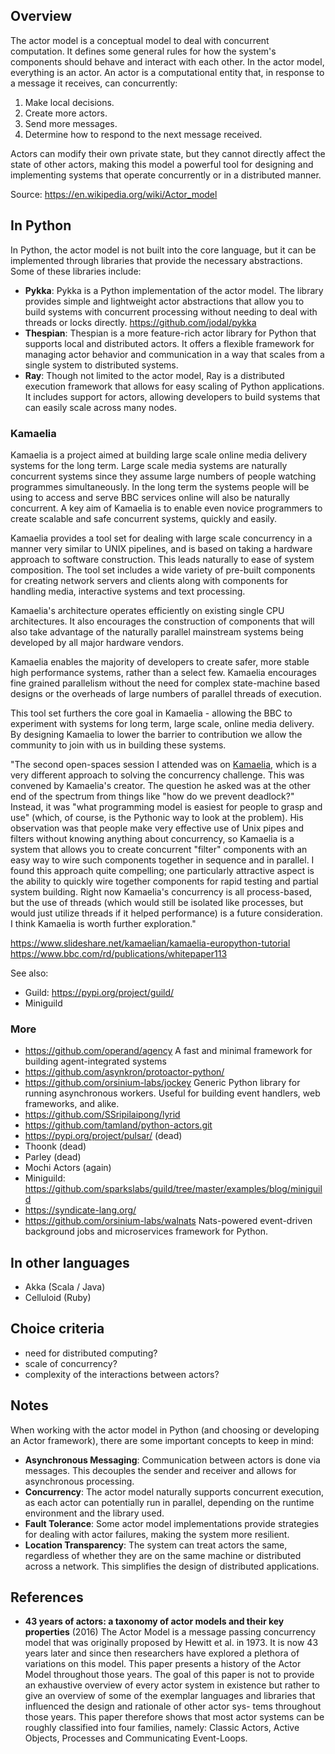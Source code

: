 ## Overview

The actor model is a conceptual model to deal with concurrent computation. It defines some general rules for how the system's components should behave and interact with each other. In the actor model, everything is an actor. An actor is a computational entity that, in response to a message it receives, can concurrently:

1. Make local decisions.
2. Create more actors.
3. Send more messages.
4. Determine how to respond to the next message received.

Actors can modify their own private state, but they cannot directly affect the state of other actors, making this model a powerful tool for designing and implementing systems that operate concurrently or in a distributed manner.

Source: <https://en.wikipedia.org/wiki/Actor_model>

## In Python

In Python, the actor model is not built into the core language, but it can be implemented through libraries that provide the necessary abstractions. Some of these libraries include:

- **Pykka**: Pykka is a Python implementation of the actor model. The library provides simple and lightweight actor abstractions that allow you to build systems with concurrent processing without needing to deal with threads or locks directly. <https://github.com/jodal/pykka>
- **Thespian**: Thespian is a more feature-rich actor library for Python that supports local and distributed actors. It offers a flexible framework for managing actor behavior and communication in a way that scales from a single system to distributed systems.
- **Ray**: Though not limited to the actor model, Ray is a distributed execution framework that allows for easy scaling of Python applications. It includes support for actors, allowing developers to build systems that can easily scale across many nodes.

### Kamaelia

Kamaelia is a project aimed at building large scale online media delivery systems for the long term. Large scale media systems are naturally concurrent systems since they assume large numbers of people watching programmes simultaneously. In the long term the systems people will be using to access and serve BBC services online will also be naturally concurrent. A key aim of Kamaelia is to enable even novice programmers to create scalable and safe concurrent systems, quickly and easily.

Kamaelia provides a tool set for dealing with large scale concurrency in a manner very similar to UNIX pipelines, and is based on taking a hardware approach to software construction. This leads naturally to ease of system composition. The tool set includes a wide variety of pre-built components for creating network servers and clients along with components for handling media, interactive systems and text processing.

Kamaelia's architecture operates efficiently on existing single CPU architectures. It also encourages the construction of components that will also take advantage of the naturally parallel mainstream systems being developed by all major hardware vendors.

Kamaelia enables the majority of developers to create safer, more stable high performance systems, rather than a select few. Kamaelia encourages fine grained parallelism without the need for complex state-machine based designs or the overheads of large numbers of parallel threads of execution.

This tool set furthers the core goal in Kamaelia - allowing the BBC to experiment with systems for long term, large scale, online media delivery. By designing Kamaelia to lower the barrier to contribution we allow the community to join with us in building these systems.

"The second open-spaces session I attended was on [Kamaelia](http://www.kamaelia.org/Home), which is a very different approach to solving the concurrency challenge. This was convened by Kamaelia's creator. The question he asked was at the other end of the spectrum from things like "how do we prevent deadlock?" Instead, it was "what programming model is easiest for people to grasp and use" (which, of course, is the Pythonic way to look at the problem). His observation was that people make very effective use of Unix pipes and filters without knowing anything about concurrency, so Kamaelia is a system that allows you to create concurrent "filter" components with an easy way to wire such components together in sequence and in parallel. I found this approach quite compelling; one particularly attractive aspect is the ability to quickly wire together components for rapid testing and partial system building. Right now Kamaelia's concurrency is all process-based, but the use of threads (which would still be isolated like processes, but would just utilize threads if it helped performance) is a future consideration. I think Kamaelia is worth further exploration."

https://www.slideshare.net/kamaelian/kamaelia-europython-tutorial
https://www.bbc.com/rd/publications/whitepaper113

See also:

- Guild: https://pypi.org/project/guild/
- Miniguild

### More

- https://github.com/operand/agency A fast and minimal framework for building agent-integrated systems
- https://github.com/asynkron/protoactor-python/
- https://github.com/orsinium-labs/jockey Generic Python library for running asynchronous workers. Useful for building event handlers, web frameworks, and alike.
- https://github.com/SSripilaipong/lyrid
- https://github.com/tamland/python-actors.git
- https://pypi.org/project/pulsar/ (dead)
- Thoonk (dead)
- Parley (dead)
- Mochi Actors (again)
- Miniguild: https://github.com/sparkslabs/guild/tree/master/examples/blog/miniguild
- https://syndicate-lang.org/
- https://github.com/orsinium-labs/walnats Nats-powered event-driven background jobs and microservices framework for Python.

## In other languages

- Akka (Scala / Java)
- Celluloid (Ruby)

## Choice criteria

- need for distributed computing?
- scale of concurrency?
- complexity of the interactions between actors?

## Notes

When working with the actor model in Python (and choosing or developing an Actor framework), there are some important concepts to keep in mind:

- **Asynchronous Messaging**: Communication between actors is done via messages. This decouples the sender and receiver and allows for asynchronous processing.
- **Concurrency**: The actor model naturally supports concurrent execution, as each actor can potentially run in parallel, depending on the runtime environment and the library used.
- **Fault Tolerance**: Some actor model implementations provide strategies for dealing with actor failures, making the system more resilient.
- **Location Transparency**: The system can treat actors the same, regardless of whether they are on the same machine or distributed across a network. This simplifies the design of distributed applications.

## References

- **43 years of actors: a taxonomy of actor models and their key properties** (2016)
    The Actor Model is a message passing concurrency model that was originally proposed by Hewitt et al. in 1973. It is now 43 years later and since then researchers have explored a plethora of variations on this model. This paper presents a history of the Actor Model throughout those years. The goal of this paper is not to provide an exhaustive overview of every actor system in existence but rather to give an overview of some of the exemplar languages and libraries that influenced the design and rationale of other actor sys- tems throughout those years. This paper therefore shows that most actor systems can be roughly classified into four families, namely: Classic Actors, Active Objects, Processes and Communicating Event-Loops.

